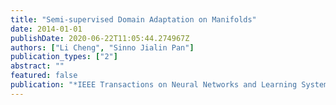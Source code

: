 ```yaml
---
title: "Semi-supervised Domain Adaptation on Manifolds"
date: 2014-01-01
publishDate: 2020-06-22T11:05:44.274967Z
authors: ["Li Cheng", "Sinno Jialin Pan"]
publication_types: ["2"]
abstract: ""
featured: false
publication: "*IEEE Transactions on Neural Networks and Learning Systems (TNNLS)*"
---
```



